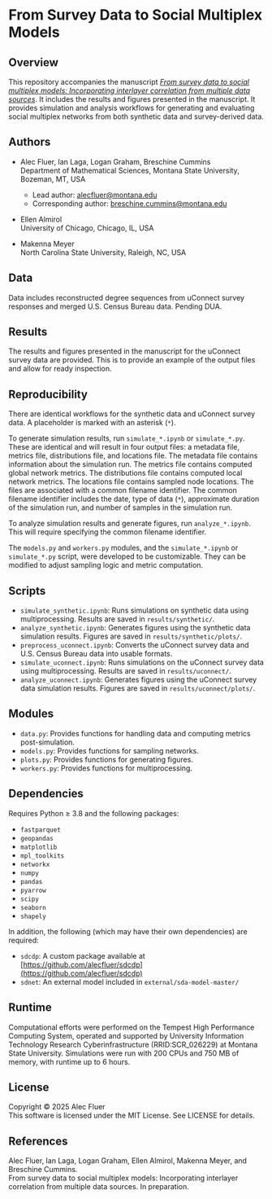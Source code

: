 # **From Survey Data to Social Multiplex Models**

## **Overview**

This repository accompanies the manuscript [*From survey data to social multiplex models: Incorporating interlayer correlation from multiple data sources*](#references). It includes the results and figures presented in the manuscript. It provides simulation and analysis workflows for generating and evaluating social multiplex networks from both synthetic data and survey-derived data.

## **Authors**

- Alec Fluer, Ian Laga, Logan Graham, Breschine Cummins  
    Department of Mathematical Sciences, Montana State University, Bozeman, MT, USA  
    - Lead author: alecfluer@montana.edu  
    - Corresponding author: breschine.cummins@montana.edu

- Ellen Almirol  
    University of Chicago, Chicago, IL, USA

- Makenna Meyer  
    North Carolina State University, Raleigh, NC, USA

## **Data**

Data includes reconstructed degree sequences from uConnect survey responses and merged U.S. Census Bureau data. Pending DUA.

## **Results**

The results and figures presented in the manuscript for the uConnect survey data are provided. This is to provide an example of the output files and allow for ready inspection.

## **Reproducibility**

There are identical workflows for the synthetic data and uConnect survey data. A placeholder is marked with an asterisk (`*`).

To generate simulation results, run `simulate_*.ipynb` or `simulate_*.py`. These are identical and will result in four output files: a metadata file, metrics file, distributions file, and locations file. The metadata file contains information about the simulation run. The metrics file contains computed global network metrics. The distributions file contains computed local network metrics. The locations file contains sampled node locations. The files are associated with a common filename identifier. The common filename identifier includes the date, type of data (`*`), approximate duration of the simulation run, and number of samples in the simulation run.

To analyze simulation results and generate figures, run `analyze_*.ipynb`. This will require specifying the common filename identifier.

The `models.py` and `workers.py` modules, and the `simulate_*.ipynb` or `simulate_*.py` script, were developed to be customizable. They can be modified to adjust sampling logic and metric computation.

## **Scripts**

- `simulate_synthetic.ipynb`: Runs simulations on synthetic data using multiprocessing. Results are saved in `results/synthetic/`.
- `analyze_synthetic.ipynb`: Generates figures using the synthetic data simulation results. Figures are saved in `results/synthetic/plots/`.
- `preprocess_uconnect.ipynb`: Converts the uConnect survey data and U.S. Census Bureau data into usable formats.
- `simulate_uconnect.ipynb`: Runs simulations on the uConnect survey data using multiprocessing. Results are saved in `results/uconnect/`.
- `analyze_uconnect.ipynb`: Generates figures using the uConnect survey data simulation results. Figures are saved in `results/uconnect/plots/`.

## **Modules**

- `data.py`: Provides functions for handling data and computing metrics post-simulation.
- `models.py`: Provides functions for sampling networks.
- `plots.py`: Provides functions for generating figures.
- `workers.py`: Provides functions for multiprocessing.

## **Dependencies**

Requires Python ≥ 3.8 and the following packages:

- `fastparquet`
- `geopandas`
- `matplotlib`
- `mpl_toolkits`
- `networkx`
- `numpy`
- `pandas`
- `pyarrow`
- `scipy`
- `seaborn`
- `shapely`

In addition, the following (which may have their own dependencies) are required:

- `sdcdp`: A custom package available at [https://github.com/alecfluer/sdcdp](https://github.com/alecfluer/sdcdp)
- `sdnet`: An external model included in `external/sda-model-master/`

## **Runtime**

Computational efforts were performed on the Tempest High Performance Computing System, operated and supported by University Information Technology Research Cyberinfrastructure (RRID:SCR_026229) at Montana State University. Simulations were run with 200 CPUs and 750 MB of memory, with runtime up to 6 hours.

## **License**

Copyright © 2025 Alec Fluer  
This software is licensed under the MIT License. See LICENSE for details.

## **References**

Alec Fluer, Ian Laga, Logan Graham, Ellen Almirol, Makenna Meyer, and Breschine Cummins.  
From survey data to social multiplex models: Incorporating interlayer correlation from multiple data sources. In preparation.